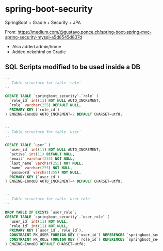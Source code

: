 # spring-boot-security
SpringBoot + Gradle + Security + JPA

From: https://medium.com/@gustavo.ponce.ch/spring-boot-spring-mvc-spring-security-mysql-a5d8545d837d

- Also added admin/home
- Added nekohtml on Gradle

## SQL Scripts modified to be used inside a DB

```sql
--
-- Table structure for table `role`
--

CREATE TABLE `springboot_security`.`role` (
  `role_id` int(11) NOT NULL AUTO_INCREMENT,
  `role` varchar(255) DEFAULT NULL,
  PRIMARY KEY (`role_id`)
) ENGINE=InnoDB AUTO_INCREMENT=2 DEFAULT CHARSET=utf8;


--
-- Table structure for table `user`
--

CREATE TABLE `user` (
  `user_id` int(11) NOT NULL AUTO_INCREMENT,
  `active` int(11) DEFAULT NULL,
  `email` varchar(255) NOT NULL,
  `last_name` varchar(255) NOT NULL,
  `name` varchar(255) NOT NULL,
  `password` varchar(255) NOT NULL,
  PRIMARY KEY (`user_id`)
) ENGINE=InnoDB AUTO_INCREMENT=4 DEFAULT CHARSET=utf8;


--
-- Table structure for table `user_role`
--

DROP TABLE IF EXISTS `user_role`;
CREATE TABLE `springboot_security`.`user_role` (
  `user_id` int(11) NOT NULL,
  `role_id` int(11) NOT NULL,
  PRIMARY KEY (`user_id`,`role_id`),
  CONSTRAINT FK_USER FOREIGN KEY (`user_id`) REFERENCES `springboot_security`.`user` (`user_id`),
  CONSTRAINT FK_ROLE FOREIGN KEY (`role_id`) REFERENCES `springboot_security`.`role` (`role_id`)
) ENGINE=InnoDB DEFAULT CHARSET=utf8;
```

